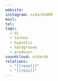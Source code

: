 ```yaml
---
website: 
instagram: nidardo909
mail: 
tel: 
tags:
  - dj
  - techno
  - hypnotic
  - hardgroove
  - producer
soundcloud: nidardo
relations:
  - "[[reset]]"
  - "[[reiz]]"
---
```


